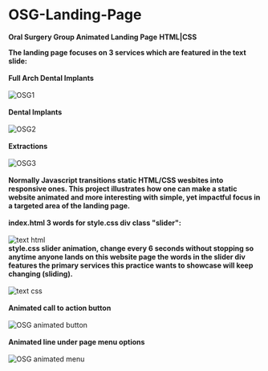# OSG-Landing-Page
**Oral Surgery Group Animated Landing Page**
**HTML|CSS**

**The landing page focuses on 3 services which are featured in the text slide:** 
\
\
**Full Arch Dental Implants**
\
\
![OSG1](https://github.com/JCPTrevillian/OSG-Landing-Page/assets/95890754/5c2cd7d4-08a2-47eb-ab8e-056863ab4c41)
\
\
**Dental Implants**
\
\
![OSG2](https://github.com/JCPTrevillian/OSG-Landing-Page/assets/95890754/b573b74a-0f07-4f9b-8e94-335a82365bff)
\
\
**Extractions**
\
\
![OSG3](https://github.com/JCPTrevillian/OSG-Landing-Page/assets/95890754/633ac45d-ae58-4eca-ad3a-09447d47a7ce)
\
\
**Normally Javascript transitions static HTML/CSS wesbites into responsive ones. 
This project illustrates how one can make a static website animated and more interesting with simple, 
yet impactful focus in a targeted area of the landing page.** 
\
\
**index.html 3 words for style.css div class "slider":** 
\
\
![text html](https://github.com/JCPTrevillian/OSG-Landing-Page/assets/95890754/8a2ed186-5bd7-44a7-a992-f96e2f93510c)
\
**style.css slider animation, change every 6 seconds without stopping so anytime anyone lands on this website page the words 
in the slider div features the primary services this practice wants to showcase will keep changing (sliding).**
\
\
![text css](https://github.com/JCPTrevillian/OSG-Landing-Page/assets/95890754/787e15c5-d259-45f1-a493-ec6cd59924c9)
\
\
**Animated call to action button**
\
\
![OSG animated button](https://github.com/JCPTrevillian/OSG-Landing-Page/assets/95890754/8bc26584-d37b-434f-a547-655212731620)
\
\
**Animated line under page menu options**
\
\
![OSG animated menu](https://github.com/JCPTrevillian/OSG-Landing-Page/assets/95890754/310c8010-abb3-4f87-9920-51a38d4521f0)
